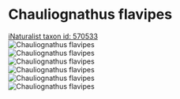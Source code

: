 
Chauliognathus flavipes
=======================
  
[iNaturalist taxon id: 570533](https://www.inaturalist.org/taxa/570533)  
![Chauliognathus flavipes](https://inaturalist-open-data.s3.amazonaws.com/photos/247296753/medium.jpg)  
![Chauliognathus flavipes](https://inaturalist-open-data.s3.amazonaws.com/photos/247296738/medium.jpg)  
![Chauliognathus flavipes](https://inaturalist-open-data.s3.amazonaws.com/photos/247296135/medium.jpg)  
![Chauliognathus flavipes](https://inaturalist-open-data.s3.amazonaws.com/photos/242262377/medium.jpg)  
![Chauliognathus flavipes](https://inaturalist-open-data.s3.amazonaws.com/photos/242262353/medium.jpg)  
![Chauliognathus flavipes](https://inaturalist-open-data.s3.amazonaws.com/photos/242262400/medium.jpg)